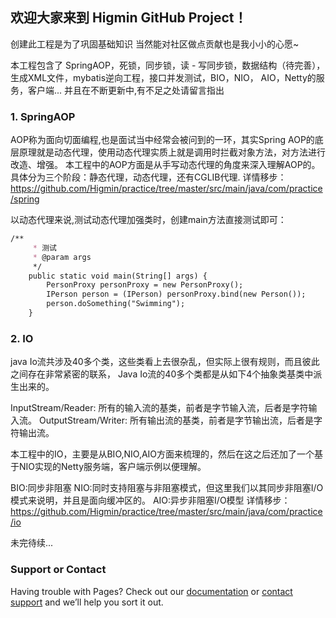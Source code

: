 ## 欢迎大家来到 Higmin GitHub Project！ 

创建此工程是为了巩固基础知识 当然能对社区做点贡献也是我小小的心愿~

本工程包含了 SpringAOP，死锁，同步锁，读 - 写同步锁，数据结构（待完善），生成XML文件，mybatis逆向工程，接口并发测试，BIO，NIO， AIO，Netty的服务，客户端... 并且在不断更新中,有不足之处请留言指出

### 1. SpringAOP

AOP称为面向切面编程,也是面试当中经常会被问到的一环，其实Spring AOP的底层原理就是动态代理，使用动态代理实质上就是调用时拦截对象方法，对方法进行改造、增强。
本工程中的AOP方面是从手写动态代理的角度来深入理解AOP的。具体分为三个阶段：静态代理，动态代理，还有CGLIB代理.
详情移步：https://github.com/Higmin/practice/tree/master/src/main/java/com/practice/spring

以动态代理来说,测试动态代理加强类时，创建main方法直接测试即可：

```markdown
/**
     * 测试
     * @param args
     */
    public static void main(String[] args) {
        PersonProxy personProxy = new PersonProxy();
        IPerson person = (IPerson) personProxy.bind(new Person());
        person.doSomething("Swimming");
    }
```
### 2. IO
java Io流共涉及40多个类，这些类看上去很杂乱，但实际上很有规则，而且彼此之间存在非常紧密的联系， Java Io流的40多个类都是从如下4个抽象类基类中派生出来的。

InputStream/Reader: 所有的输入流的基类，前者是字节输入流，后者是字符输入流。
OutputStream/Writer: 所有输出流的基类，前者是字节输出流，后者是字符输出流。

本工程中的IO，主要是从BIO,NIO,AIO方面来梳理的，然后在这之后还加了一个基于NIO实现的Netty服务端，客户端示例以便理解。

BIO:同步非阻塞
NIO:同时支持阻塞与非阻塞模式，但这里我们以其同步非阻塞I/O模式来说明，并且是面向缓冲区的。
AIO:异步非阻塞I/O模型
详情移步：https://github.com/Higmin/practice/tree/master/src/main/java/com/practice/io

未完待续...


### Support or Contact

Having trouble with Pages? Check out our [documentation](https://help.github.com/categories/github-pages-basics/) or [contact support](https://github.com/contact) and we’ll help you sort it out.

